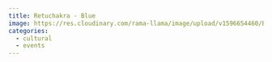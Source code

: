 ```yaml
---
title: Retuchakra - Blue
image: https://res.cloudinary.com/rama-llama/image/upload/v1596654460/Blue_dance2_hhtkrm.jpg
categories:
  - cultural
  - events
---
```

